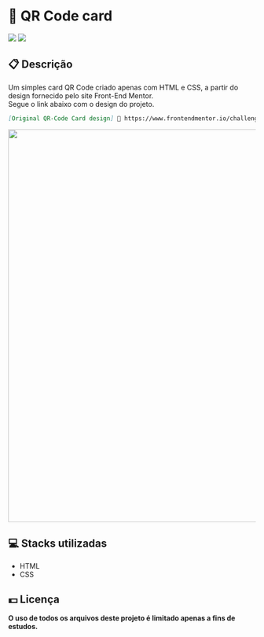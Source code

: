 <h1>📱 QR Code card</h1>
<div class="badges">
  <img src="https://img.shields.io/badge/html5-%23E34F26.svg?style=for-the-badge&logo=html5&logoColor=white">
  <img src="https://img.shields.io/badge/css3-%231572B6.svg?style=for-the-badge&logo=css3&logoColor=white">
</div>
<h2>📋 Descrição</h2>
<p>
    Um simples card QR Code criado apenas com HTML e CSS, a partir do design fornecido pelo site Front-End Mentor.
    <br>Segue o link abaixo com o design do projeto.
</p>

```md
[Original QR-Code Card design] 🔗 https://www.frontendmentor.io/challenges/qr-code-component-iux_sIO_H
```
<img width="800px" src="https://user-images.githubusercontent.com/105606295/193434192-b54cde5a-cd73-4970-b97c-40a98ff8b20a.png">

<h2> 💻 Stacks utilizadas</h2>
<ul>
  <li>HTML</li>
  <li>CSS</li>
</ul>
<h2> 💵 Licença</h2>
<p><b>O uso de todos os arquivos deste projeto é limitado apenas a fins de estudos.<b></p>
